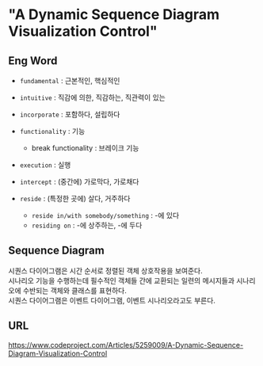 # "A Dynamic Sequence Diagram Visualization Control"

## Eng Word

- `fundamental` : 근본적인, 핵심적인
- `intuitive` : 직감에 의한, 직감하는, 직관력이 있는
- `incorporate` : 포함하다, 설립하다
- `functionality` : 기능
  - break functionality : 브레이크 기능
- `execution` : 실행
- `intercept` : (중간에) 가로막다, 가로채다
- `reside` : (특정한 곳에) 살다, 거주하다

  - `reside in/with somebody/something` : -에 있다
  - `residing on` : -에 상주하는, -에 두다

## Sequence Diagram

시퀀스 다이어그램은 시간 순서로 정렬된 객체 상호작용을 보여준다.<br/>
시나리오 기능을 수행하는데 필수적인 객체들 간에 교환되는 일련의 메시지들과 시나리오에 수반되는 객체와 클래스를 표현하다.<br/>
시퀀스 다이어그램은 이벤트 다이어그램, 이벤트 시나리오라고도 부른다.<br/>

## URL

<https://www.codeproject.com/Articles/5259009/A-Dynamic-Sequence-Diagram-Visualization-Control>
